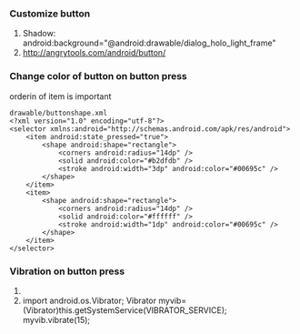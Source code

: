 ### Customize button
1. Shadow: android:background="@android:drawable/dialog_holo_light_frame"
2. http://angrytools.com/android/button/
	
### Change color of button on button press
orderin of item is important

	drawable/buttonshape.xml
	<?xml version="1.0" encoding="utf-8"?>
	<selector xmlns:android="http://schemas.android.com/apk/res/android">
		<item android:state_pressed="true">
			<shape android:shape="rectangle">
				<corners android:radius="14dp" />
				<solid android:color="#b2dfdb" />
				<stroke android:width="3dp" android:color="#00695c" />
			</shape>
		</item>
		<item>
			<shape android:shape="rectangle">
				<corners android:radius="14dp" />
				<solid android:color="#ffffff" />
				<stroke android:width="1dp" android:color="#00695c" />
			</shape>
		</item>
	</selector>

### Vibration on button press
1.    <uses-permission android:name="android.permission.VIBRATE"></uses-permission>
2.    import android.os.Vibrator;
      Vibrator myvib= (Vibrator)this.getSystemService(VIBRATOR_SERVICE);
      myvib.vibrate(15);
